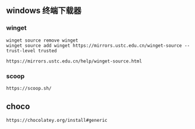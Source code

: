 ## windows 终端下载器

### winget

    winget source remove winget
    winget source add winget https://mirrors.ustc.edu.cn/winget-source --trust-level trusted

    https://mirrors.ustc.edu.cn/help/winget-source.html

### scoop

    https://scoop.sh/

## choco

    https://chocolatey.org/install#generic
